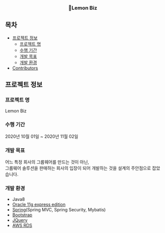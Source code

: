 <h3 align="center">🍋Lemon Biz</h3>

<p align="center">

</p>


## 목차

* [프로젝트 정보](#프로젝트-정보)
  * [프로젝트 명](#프로젝트-명)
  * [수행 기간](#수행-기간)
  * [개발 목표](#개발-목표)
  * [개발 환경](#개발-환경)
* [Contributors](#Contributors)

## 프로젝트 정보
### 프로젝트 명
Lemon Biz
### 수행 기간
2020년 10월 01일 ~ 2020년 11월 02일
### 개발 목표
어느 특정 회사의 그룹웨어를 만드는 것이 아닌,  
그룹웨어 솔루션을 판매하는 회사의 입장이 되어 개발하는 것을 설계의 주안점으로 잡았습니다.
### 개발 환경
* Java8
* [Oracle 11g express edition](https://www.oracle.com)
* [Spring](https://spring.io/)(Spring MVC, Spring Security, Mybatis)
* [Bootstrap](https://getbootstrap.com)
* [JQuery](https://jquery.com)
* [AWS RDS](https://aws.amazon.com/ko/rds/)  

